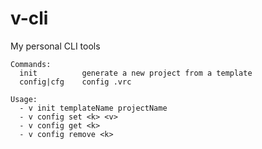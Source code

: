 # v-cli

My personal CLI tools

```
Commands:
  init          generate a new project from a template
  config|cfg    config .vrc

Usage:
  - v init templateName projectName
  - v config set <k> <v>
  - v config get <k>
  - v config remove <k>
```